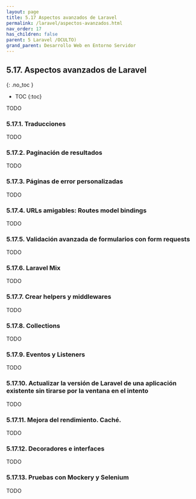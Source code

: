 ```yaml
---
layout: page
title: 5.17 Aspectos avanzados de Laravel
permalink: /laravel/aspectos-avanzados.html
nav_order: 17
has_children: false
parent: 5 Laravel /OCULTO)
grand_parent: Desarrollo Web en Entorno Servidor
---
```


## 5.17. Aspectos avanzados de Laravel
{: .no_toc }

- TOC
{:toc}


TODO

### 5.17.1. Traducciones

TODO


### 5.17.2. Paginación de resultados

TODO


### 5.17.3. Páginas de error personalizadas

TODO


### 5.17.4. URLs amigables: Routes model bindings

TODO


### 5.17.5. Validación avanzada de formularios con form requests

TODO


### 5.17.6. Laravel Mix

TODO


### 5.17.7. Crear helpers y middlewares

TODO


### 5.17.8. Collections

TODO


### 5.17.9. Eventos y Listeners

TODO


### 5.17.10. Actualizar la versión de Laravel de una aplicación existente sin tirarse por la ventana en el intento

TODO


### 5.17.11. Mejora del rendimiento. Caché.

TODO


### 5.17.12. Decoradores e interfaces

TODO


### 5.17.13. Pruebas con Mockery y Selenium

TODO

